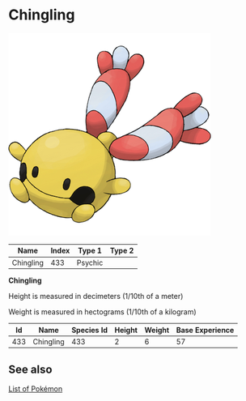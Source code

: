 # Chingling


![Chingling](images/433.png)

| **Name** | **Index** | **Type 1** | **Type 2** |
|----|----|----|----|
| Chingling | 433 | Psychic  |  |

**Chingling** 


Height is measured in decimeters (1/10th of a meter)

Weight is measured in hectograms (1/10th of a kilogram)

| **Id** | **Name** | **Species Id** | **Height** | **Weight** | **Base Experience** |
|--------|----------|----------------|------------|------------|---------------------|
| 433 | Chingling | 433 | 2 | 6 | 57 |


## See also

[List of Pokémon](../pokemon.md)
